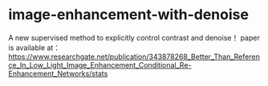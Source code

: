 # image-enhancement-with-denoise
A new supervised method to explicitly control contrast and denoise！
paper is available at：https://www.researchgate.net/publication/343878268_Better_Than_Reference_In_Low_Light_Image_Enhancement_Conditional_Re-Enhancement_Networks/stats
